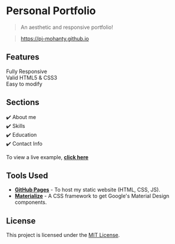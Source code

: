 # Personal Portfolio 
> An aesthetic and responsive portfolio!

> https://pj-mohanty.github.io


## Features
 Fully Responsive\
 Valid HTML5 & CSS3\
 Easy to modify


## Sections
✔️ About me\
✔️ Skills \
✔️ Education\
✔️ Contact Info

To view a live example, **[click here](https://pj-mohanty.github.io/)**

## Tools Used
* [<b>GitHub Pages</b>](https://create-react-app.dev/docs/deployment/#github-pages) - To host my static website (HTML, CSS, JS).
* [<b>Materialize</b>](https://materializecss.com/) - A CSS framework to get Google's Material Design components.

## License
This project is licensed under the [MIT License](./LICENSE).

